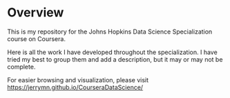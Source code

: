 # Overview

This is my repository for the Johns Hopkins Data Science Specialization course on Coursera.

Here is all the work I have developed throughout the specialization. I have tried my best to group them and add a description, but it may or may not be complete.

For easier browsing and visualization, please visit https://jerrymn.github.io/CourseraDataScience/